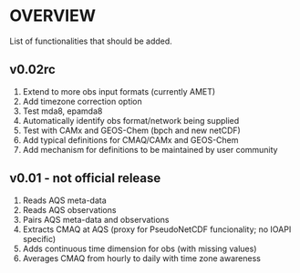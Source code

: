 # OVERVIEW

List of functionalities that should be added.

v0.02rc
-------
1. Extend to more obs input formats (currently AMET)
2. Add timezone correction option
3. Test mda8, epamda8
4. Automatically identify obs format/network being supplied
5. Test with CAMx and GEOS-Chem (bpch and new netCDF)
6. Add typical definitions for CMAQ/CAMx and GEOS-Chem
7. Add mechanism for definitions to be maintained by user community


v0.01 - not official release
----------------------------
1. Reads AQS meta-data
2. Reads AQS observations
3. Pairs AQS meta-data and observations
4. Extracts CMAQ at AQS (proxy for PseudoNetCDF funcionality; no IOAPI specific)
5. Adds continuous time dimension for obs (with missing values)
6. Averages CMAQ from hourly to daily with time zone awareness
